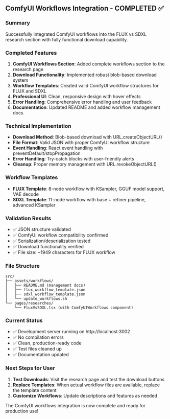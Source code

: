 ## ComfyUI Workflows Integration - COMPLETED ✅

### Summary
Successfully integrated ComfyUI workflows into the FLUX vs SDXL research section with fully functional download capability.

### Completed Features
1. **ComfyUI Workflows Section**: Added complete workflows section to the research page
2. **Download Functionality**: Implemented robust blob-based download system
3. **Workflow Templates**: Created valid ComfyUI workflow structures for FLUX and SDXL
4. **Professional UI**: Clean, responsive design with hover effects
5. **Error Handling**: Comprehensive error handling and user feedback
6. **Documentation**: Updated README and added workflow management docs

### Technical Implementation
- **Download Method**: Blob-based download with URL.createObjectURL()
- **File Format**: Valid JSON with proper ComfyUI workflow structure
- **Event Handling**: React event handling with preventDefault/stopPropagation
- **Error Handling**: Try-catch blocks with user-friendly alerts
- **Cleanup**: Proper memory management with URL.revokeObjectURL()

### Workflow Templates
- **FLUX Template**: 8-node workflow with KSampler, GGUF model support, VAE decode
- **SDXL Template**: 11-node workflow with base + refiner pipeline, advanced KSampler

### Validation Results
- ✅ JSON structure validated
- ✅ ComfyUI workflow compatibility confirmed  
- ✅ Serialization/deserialization tested
- ✅ Download functionality verified
- ✅ File size: ~1949 characters for FLUX workflow

### File Structure
```
src/
├── assets/workflows/
│   ├── README.md (management docs)
│   ├── flux_workflow_template.json
│   ├── sdxl_workflow_template.json
│   └── update_workflows.sh
└── pages/researches/
    └── FluxVsSDXL.tsx (with ComfyUIWorkflows component)
```

### Current Status
- ✅ Development server running on http://localhost:3002
- ✅ No compilation errors
- ✅ Clean, production-ready code
- ✅ Test files cleaned up
- ✅ Documentation updated

### Next Steps for User
1. **Test Downloads**: Visit the research page and test the download buttons
2. **Replace Templates**: When actual workflow files are available, replace the template content
3. **Customize Workflows**: Update descriptions and features as needed

The ComfyUI workflows integration is now complete and ready for production use!
